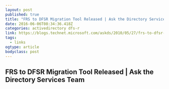 ```yaml
---
layout: post 
published: true 
title: "FRS to DFSR Migration Tool Released | Ask the Directory Services Team" 
date: 2016-06-06T08:34:36.418Z 
categories: activedirectory dfs-r 
link: https://blogs.technet.microsoft.com/askds/2010/05/27/frs-to-dfsr-migration-tool-released/ 
tags:
  - links
ogtype: article 
bodyclass: post 
---
```


## FRS to DFSR Migration Tool Released | Ask the Directory Services Team